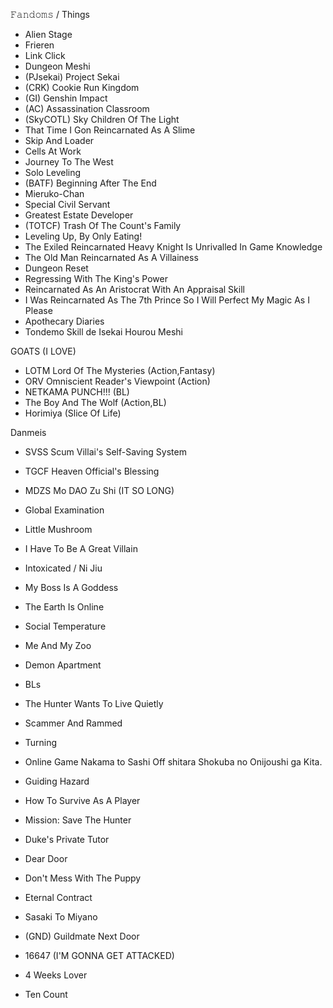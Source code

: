  𝙵𝚊𝚗𝚍𝚘𝚖𝚜 / Things
- Alien Stage
- Frieren
- Link Click
- Dungeon Meshi
- (PJsekai) Project Sekai
- (CRK) Cookie Run Kingdom
- (GI) Genshin Impact
- (AC) Assassination Classroom
- (SkyCOTL) Sky Children Of The Light
- That Time I Gon Reincarnated As A Slime
- Skip And Loader
- Cells At Work
- Journey To The West
- Solo Leveling
- (BATF) Beginning After The End
- Mieruko-Chan
- Special Civil Servant
- Greatest Estate Developer
- (TOTCF) Trash Of The Count's Family
- Leveling Up, By Only Eating!
- The Exiled Reincarnated Heavy Knight Is Unrivalled In Game Knowledge
- The Old Man Reincarnated As A Villainess
- Dungeon Reset
- Regressing With The King's Power
- Reincarnated As An Aristocrat With An Appraisal Skill
- I Was Reincarnated As The 7th Prince So I Will Perfect My Magic As I Please
- Apothecary Diaries
- Tondemo Skill de Isekai Hourou Meshi
  

GOATS (I LOVE)
- LOTM Lord Of The Mysteries (Action,Fantasy)
- ORV Omniscient Reader's Viewpoint (Action)
- NETKAMA PUNCH!!! (BL)
- The Boy And The Wolf (Action,BL)
- Horimiya (Slice Of Life)

  
Danmeis
- SVSS Scum Villai's Self-Saving System
- TGCF Heaven Official's Blessing
- MDZS Mo DAO Zu Shi (IT SO LONG)
- Global Examination
- Little Mushroom
- I Have To Be A Great Villain
- Intoxicated / Ni Jiu
- My Boss Is A Goddess
- The Earth Is Online
- Social Temperature
- Me And My Zoo
- Demon Apartment
  

- BLs
- The Hunter Wants To Live Quietly
- Scammer And Rammed
- Turning
- Online Game Nakama to Sashi Off shitara Shokuba no Onijoushi ga Kita.
- Guiding Hazard
- How To Survive As A Player
- Mission: Save The Hunter
- Duke's Private Tutor
- Dear Door
- Don't Mess With The Puppy
- Eternal Contract
- Sasaki To Miyano
- (GND) Guildmate Next Door
- 16647 (I'M GONNA GET ATTACKED)
- 4 Weeks Lover
- Ten Count

